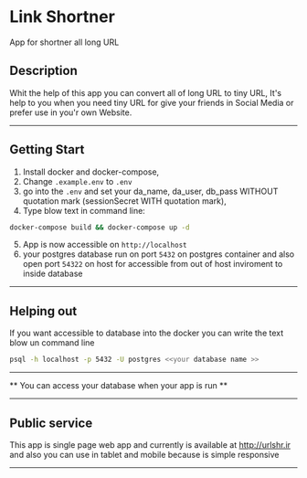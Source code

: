 # Link Shortner
App for shortner all long URL

## Description
Whit the help of this app you can convert all of long URL to tiny URL, It's help to you when you need tiny URL for give your friends in Social Media or prefer use in you'r own Website.
***
## Getting Start
1. Install docker and docker-compose,
2. Change ``.example.env`` to ``.env``
3. go into the ``.env`` and set your da_name, da_user, db_pass WITHOUT quotation mark (sessionSecret WITH quotation mark),
4. Type blow text in command line:
```bash
docker-compose build && docker-compose up -d
```
5. App is now accessible on ``http://localhost``
6. your postgres database run on port ``5432`` on postgres container and also open port ``54322`` on host for accessible from out of host inviroment to inside database
***
## Helping out
If you want accessible to database into the docker you can write the text blow un command line
```bash
psql -h localhost -p 5432 -U postgres <<your database name >>
```
***
** You can access your database when your app is run **
***
## Public service
This app is single page web app and currently is available at http://urlshr.ir and also you can use in tablet and mobile because is simple responsive 
***